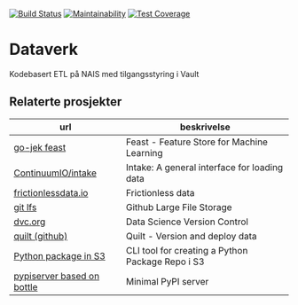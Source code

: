
[![Build Status](https://travis-ci.com/navikt/dataverk.svg?branch=master)](https://travis-ci.com/navikt/dataverk)
[![Maintainability](https://api.codeclimate.com/v1/badges/517723886f838e83ceaa/maintainability)](https://codeclimate.com/github/navikt/dataverk/maintainability)
[![Test Coverage](https://api.codeclimate.com/v1/badges/517723886f838e83ceaa/test_coverage)](https://codeclimate.com/github/navikt/dataverk/test_coverage)

# Dataverk 

Kodebasert ETL på NAIS med tilgangsstyring i Vault


## Relaterte  prosjekter

url | beskrivelse
----| -----------
[go-jek feast](https://github.com/gojek/feast/) | Feast - Feature Store for Machine Learning
[ContinuumIO/intake](https://github.com/ContinuumIO/intake/) | Intake: A general interface for loading data
[frictionlessdata.io](https://frictionlessdata.io/) | Frictionless data
[git lfs](https://git-lfs.github.com/) | Github Large File Storage
[dvc.org](https://dvc.org) | Data Science Version Control 
[quilt (github)](https://github.com/quiltdata) | Quilt - Version and deploy data
[Python package in S3](https://github.com/novemberfiveco/s3pypi) | CLI tool for creating a Python Package Repo i S3
[pypiserver based on bottle](https://github.com/pypiserver/pypiserver) | Minimal PyPI server
